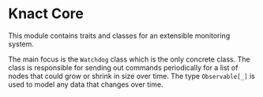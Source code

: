 # Knact Core

This module contains traits and classes for an extensible monitoring system.

The main focus is the `Watchdog` class which is the only concrete class. The class is responsible 
for sending out commands periodically for a list of nodes that could grow or shrink in size over 
time. The type `Observable[_]` is used to model any data that changes over time.